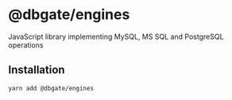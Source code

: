 # @dbgate/engines

JavaScript library implementing MySQL, MS SQL and PostgreSQL operations

## Installation

    yarn add @dbgate/engines

